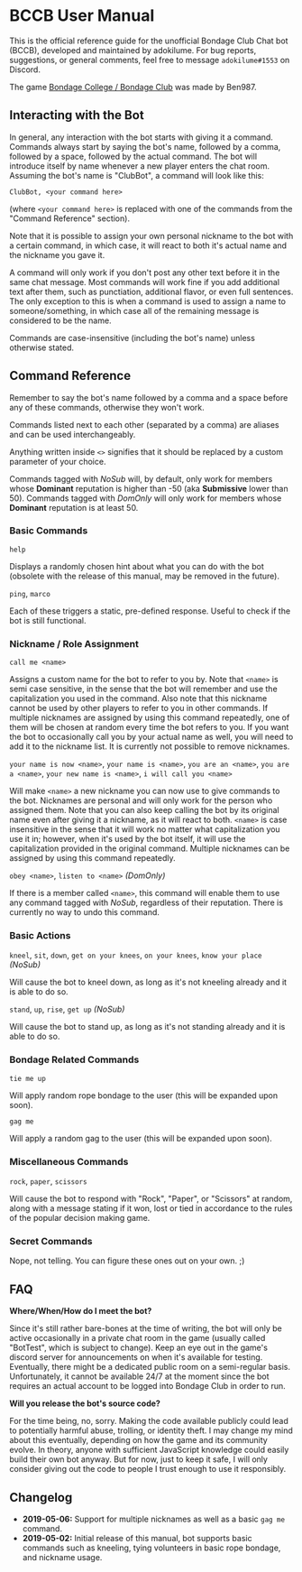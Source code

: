# BCCB User Manual

This is the official reference guide for the unofficial Bondage Club Chat bot (BCCB), developed and maintained by adokilume. For bug reports, suggestions, or general comments, feel free to message `adokilume#1553` on Discord.

The game [Bondage College / Bondage Club](https://github.com/Ben987/Bondage-College) was made by Ben987.

## Interacting with the Bot

In general, any interaction with the bot starts with giving it a command. Commands always start by saying the bot's name, followed by a comma, followed by a space, followed by the actual command. The bot will introduce itself by name whenever a new player enters the chat room. Assuming the bot's name is "ClubBot", a command will look like this:

`ClubBot, <your command here>`

(where `<your command here>` is replaced with one of the commands from the "Command Reference" section).

Note that it is possible to assign your own personal nickname to the bot with a certain command, in which case, it will react to both it's actual name and the nickname you gave it.

A command will only work if you don't post any other text before it in the same chat message. Most commands will work fine if you add additional text after them, such as punctiation, additional flavor, or even full sentences. The only exception to this is when a command is used to assign a name to someone/something, in which case all of the remaining message is considered to be the name.

Commands are case-insensitive (including the bot's name) unless otherwise stated.

## Command Reference

Remember to say the bot's name followed by a comma and a space before any of these commands, otherwise they won't work.

Commands listed next to each other (separated by a comma) are aliases and can be used interchangeably.

Anything written inside `<>` signifies that it should be replaced by a custom parameter of your choice.

Commands tagged with *NoSub* will, by default, only work for members whose **Dominant** reputation is higher than -50 (aka **Submissive** lower than 50). Commands tagged with *DomOnly* will only work for members whose **Dominant** reputation is at least 50.

### Basic Commands

`help`

Displays a randomly chosen hint about what you can do with the bot (obsolete with the release of this manual, may be removed in the future).

`ping`, `marco`

Each of these triggers a static, pre-defined response. Useful to check if the bot is still functional.

### Nickname / Role Assignment

`call me <name>`

Assigns a custom name for the bot to refer to you by. Note that `<name>` is semi case sensitive, in the sense that the bot will remember and use the capitalization you used in the command. Also note that this nickname cannot be used by other players to refer to you in other commands. If multiple nicknames are assigned by using this command repeatedly, one of them will be chosen at random every time the bot refers to you. If you want the bot to occasionally call you by your actual name as well, you will need to add it to the nickname list. It is currently not possible to remove nicknames.

`your name is now <name>`, `your name is <name>`, `you are an <name>`, `you are a <name>`, `your new name is <name>`, `i will call you <name>`

Will make `<name>` a new nickname you can now use to give commands to the bot. Nicknames are personal and will only work for the person who assigned them. Note that you can also keep calling the bot by its original name even after giving it a nickname, as it will react to both. `<name>` is case insensitive in the sense that it will work no matter what capitalization you use it in; however, when it's used by the bot itself, it will use the capitalization provided in the original command. Multiple nicknames can be assigned by using this command repeatedly.

`obey <name>`, `listen to <name>` *(DomOnly)*

If there is a member called `<name>`, this command will enable them to use any command tagged with *NoSub*, regardless of their reputation. There is currently no way to undo this command.

### Basic Actions

`kneel`, `sit`, `down`, `get on your knees`, `on your knees`, `know your place` *(NoSub)*

Will cause the bot to kneel down, as long as it's not kneeling already and it is able to do so.

`stand`, `up`, `rise`, `get up` *(NoSub)*

Will cause the bot to stand up, as long as it's not standing already and it is able to do so.

### Bondage Related Commands

`tie me up`

Will apply random rope bondage to the user (this will be expanded upon soon).

`gag me`

Will apply a random gag to the user (this will be expanded upon soon).

### Miscellaneous Commands

`rock`, `paper`, `scissors`

Will cause the bot to respond with "Rock", "Paper", or "Scissors" at random, along with a message stating if it won, lost or tied in accordance to the rules of the popular decision making game.

### Secret Commands

Nope, not telling. You can figure these ones out on your own. ;)

## FAQ

**Where/When/How do I meet the bot?**

Since it's still rather bare-bones at the time of writing, the bot will only be active occasionally in a private chat room in the game (usually called "BotTest", which is subject to change). Keep an eye out in the game's discord server for announcements on when it's available for testing. Eventually, there might be a dedicated public room on a semi-regular basis. Unfortunately, it cannot be available 24/7 at the moment since the bot requires an actual account to be logged into Bondage Club in order to run.

**Will you release the bot's source code?**

For the time being, no, sorry. Making the code available publicly could lead to potentially harmful abuse, trolling, or identity theft. I may change my mind about this eventually, depending on how the game and its community evolve. In theory, anyone with sufficient JavaScript knowledge could easily build their own bot anyway. But for now, just to keep it safe, I will only consider giving out the code to people I trust enough to use it responsibly.

## Changelog

* **2019-05-06:** Support for multiple nicknames as well as a basic `gag me` command.
* **2019-05-02:** Initial release of this manual, bot supports basic commands such as kneeling, tying volunteers in basic rope bondage, and nickname usage.
